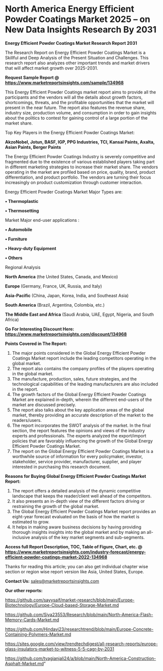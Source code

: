 # North America Energy Efficient Powder Coatings Market 2025 – on New Data Insights Research By 2031

<strong>Energy Efficient Powder Coatings Market Research Report 2031</strong>

The Research Report on Energy Efficient Powder Coatings Market is a Skillful and Deep Analysis of the Present Situation and Challenges. This research report also analyzes other important trends and market drivers that will affect market growth over 2025-2031.

<strong>Request Sample Report @ <a href=https://www.marketreportsinsights.com/sample/134968>https://www.marketreportsinsights.com/sample/134968</a></strong>

This Energy Efficient Powder Coatings market report aims to provide all the participants and the vendors will all the details about growth factors, shortcomings, threats, and the profitable opportunities that the market will present in the near future. The report also features the revenue share, industry size, production volume, and consumption in order to gain insights about the politics to contest for gaining control of a large portion of the market share.

Top Key Players in the Energy Efficient Powder Coatings Market:

<strong>AkzoNobel, Jotun, BASF, IGP, PPG Industries, TCI, Kansai Paints, Axalta, Asian Paints, Berger Paints</strong>

The Energy Efficient Powder Coatings Industry is severely competitive and fragmented due to the existence of various established players taking part in different marketing strategies to increase their market share. The vendors operating in the market are profiled based on price, quality, brand, product differentiation, and product portfolio. The vendors are turning their focus increasingly on product customization through customer interaction.

Energy Efficient Powder Coatings Market Major Types are:

<strong>• Thermoplastic

• Thermosetting</strong>

Market Major end-user applications :

<strong>• Automobile

• Furniture

• Heavy-duty Equipment

• Others</strong>

Regional Analysis

</u><strong><b>North America</b></strong> (the United States, Canada, and Mexico)

<strong><b>Europe </b></strong>(Germany, France, UK, Russia, and Italy)

<strong><b>Asia-Pacific</b></strong> (China, Japan, Korea, India, and Southeast Asia)

<strong><b>South America</b></strong> (Brazil, Argentina, Colombia, etc.)

<strong><b>The Middle East and Africa</b></strong> (Saudi Arabia, UAE, Egypt, Nigeria, and South Africa)

<strong>Go For Interesting Discount Here: <a href=https://www.marketreportsinsights.com/discount/134968>https://www.marketreportsinsights.com/discount/134968</a></strong>

<strong>Points Covered in The Report:</strong>
<ol>
  <li>The major points considered in the Global Energy Efficient Powder Coatings Market report include the leading competitors operating in the global market.</li>
  <li>The report also contains the company profiles of the players operating in the global market.</li>
  <li>The manufacture, production, sales, future strategies, and the technological capabilities of the leading manufacturers are also included in the report.</li>
  <li>The growth factors of the Global Energy Efficient Powder Coatings Market are explained in-depth, wherein the different end-users of the market are discussed precisely.</li>
  <li>The report also talks about the key application areas of the global market, thereby providing an accurate description of the market to the readers/users.</li>
  <li>The report incorporates the SWOT analysis of the market. In the final section, the report features the opinions and views of the industry experts and professionals. The experts analyzed the export/import policies that are favorably influencing the growth of the Global Energy Efficient Powder Coatings Market.</li>
  <li>The report on the Global Energy Efficient Powder Coatings Market is a worthwhile source of information for every policymaker, investor, stakeholder, service provider, manufacturer, supplier, and player interested in purchasing this research document.</li>
</ol>
<strong>Reasons for Buying Global Energy Efficient Powder Coatings Market Report:</strong>

<ol>
  <li>The report offers a detailed analysis of the dynamic competitive landscape that keeps the reader/client well ahead of the competitors.</li>
  <li>It also presents an in-depth view of the different factors driving or restraining the growth of the global market.</li>
  <li>The Global Energy Efficient Powder Coatings Market report provides an eight-year forecast evaluated on the basis of how the market is estimated to grow.</li>
  <li>It helps in making aware business decisions by having providing thorough insights insights into the global market and by making an all-inclusive analysis of the key market segments and sub-segments.</li>
</ol>
<strong>Access full Report Description, TOC, Table of Figure, Chart, etc. @ <a href=https://www.marketreportsinsights.com/industry-forecast/energy-efficient-powder-coatings-market-2022-134968>https://www.marketreportsinsights.com/industry-forecast/energy-efficient-powder-coatings-market-2022-134968</a></strong>


Thanks for reading this article; you can also get individual chapter wise section or region wise report version like Asia, United States, Europe.

<strong>Contact Us:</strong>
sales@marketreportsinsights.com

<strong>Our other reports:</strong>

<a href=https://github.com/sayysaif/market-research/blob/main/Europe-Biotechnology/Europe-Cloud-based-Storage-Market.md>https://github.com/sayysaif/market-research/blob/main/Europe-Biotechnology/Europe-Cloud-based-Storage-Market.md</a>

<a href=https://github.com/Siya23553/Research/blob/main/North-America-Flash-Memory-Cards-Market.md>https://github.com/Siya23553/Research/blob/main/North-America-Flash-Memory-Cards-Market.md</a>

<a href=https://github.com/Hindavi23/researchtrend/blob/main/Europe-Concrete-Containing-Polymers-Market.md>https://github.com/Hindavi23/researchtrend/blob/main/Europe-Concrete-Containing-Polymers-Market.md</a>

<a href=https://sites.google.com/view/trendtechdigest/all-research-reports/europe-glass-insulators-market-to-witness-5-5-cagr-by-2031>https://sites.google.com/view/trendtechdigest/all-research-reports/europe-glass-insulators-market-to-witness-5-5-cagr-by-2031</a>

<a href=https://github.com/tyagianjali24/a/blob/main/North-America-Construction-Asphalt-Market.md>https://github.com/tyagianjali24/a/blob/main/North-America-Construction-Asphalt-Market.md</a>"
